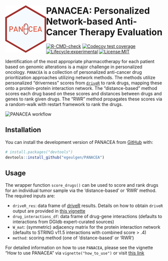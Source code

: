 
<!-- README.md is generated from README.Rmd. Please edit that file -->

# <img src="https://github.com/egeulgen/PANACEA/blob/master/inst/extdata/PANACEA_logo.png?raw=true" align="left" height=150/> PANACEA: Personalized Network-based Anti-Cancer Therapy Evaluation

<!-- badges: start -->

[![R-CMD-check](https://github.com/egeulgen/PANACEA/workflows/R-CMD-check/badge.svg)](https://github.com/egeulgen/PANACEA/actions)
[![Codecov test
coverage](https://codecov.io/gh/egeulgen/PANACEA/branch/master/graph/badge.svg)](https://app.codecov.io/gh/egeulgen/PANACEA?branch=master)
[![Lifecycle:experimental](https://lifecycle.r-lib.org/articles/figures/lifecycle-experimental.svg)](https://lifecycle.r-lib.org/articles/stages.html)
[![License:MIT](https://img.shields.io/badge/License-MIT-yellow.svg)](https://opensource.org/licenses/MIT)
<!-- badges: end -->

Identification of the most appropriate pharmacotherapy for each patient
based on genomic alterations is a major challenge in personalized
oncology. `PANACEA` is a collection of personalized anti-cancer drug
prioritization approaches utilizing network methods. The methods utilize
personalized “driverness” scores from
[`driveR`](https://egeulgen.github.io/driveR/) to rank drugs, mapping
these onto a protein-protein interaction network. The “distance-based”
method scores each drug based on these scores and distances between
drugs and genes to rank given drugs. The “RWR” method propagates these
scores via a random-walk with restart framework to rank the drugs.

![PANACEA
workflow](https://github.com/egeulgen/PANACEA/blob/master/inst/extdata/workflow.png?raw=true "PANACEA workflow")

## Installation

You can install the development version of PANACEA from
[GitHub](https://github.com/) with:

``` r
# install.packages("devtools")
devtools::install_github("egeulgen/PANACEA")
```

## Usage

The wrapper function `score_drugs()` can be used to score and rank drugs
for an individual tumor sample via the ‘distance-based’ or ‘RWR’ method.
The required inputs are:

-   `driveR_res`: data frame of
    [driveR](https://egeulgen.github.io/driveR/) results. Details on how
    to obtain `driveR` output are provided in [this
    vignette](https://egeulgen.github.io/driveR/articles/how_to_use.html)
-   `drug_interactions_df`: data frame of drug-gene interactions
    (defaults to interactions from DGIdb expert-curated sources)
-   `W_mat`: (symmetric) adjacency matrix for the protein interaction
    network (defaults to STRING v11.5 interactions with combined score
    \> .4)
-   `method`: scoring method (one of ‘distance-based’ or ‘RWR’)

For detailed information on how to use `PANACEA`, please see the
vignette “How to use PANACEA” via `vignette("how_to_use")` or visit
[this link](https://egeulgen.github.io/PANACEA/articles/how_to_use.html)
